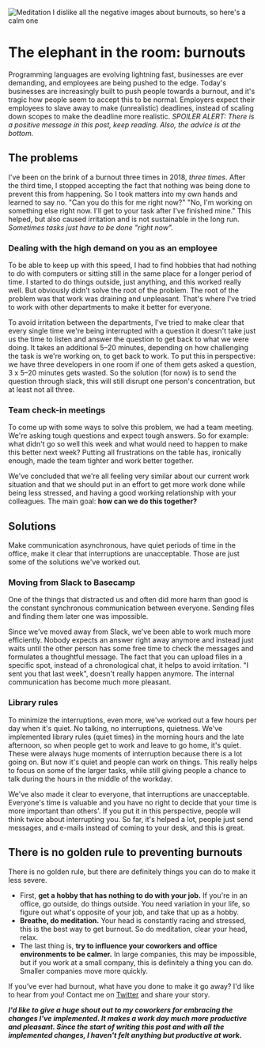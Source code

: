 ![Meditation](/images/articles/meditation.jpeg "The elephant in the room: burnouts")
<span class="caption">I dislike all the negative images about burnouts, 
so here's a calm one</span>

# The elephant in the room: burnouts

Programming languages are evolving lightning fast, businesses are ever demanding, 
and employees are being pushed to the edge. 
Today's businesses are increasingly built to push people towards a burnout, 
and it's tragic how people seem to accept this to be normal. 
Employers expect their employees to slave away to make (unrealistic) deadlines, 
instead of scaling down scopes to make the deadline more realistic. 
*SPOILER ALERT: There is a positive message in this post, keep reading. 
Also, the advice is at the bottom.*

## The problems

I've been on the brink of a burnout three times in 2018, *three times*. 
After the third time, I stopped accepting the fact that nothing was being done to 
prevent this from happening. So I took matters into my own hands and learned to say no. 
"Can you do this for me right now?" "No, I'm working on something else right now. 
I'll get to your task after I've finished mine." This helped, 
but also caused irritation and is not sustainable in the long run. 
*Sometimes tasks just have to be done "right now".*

### Dealing with the high demand on you as an employee

To be able to keep up with this speed, I had to find hobbies that had nothing 
to do with computers or sitting still in the same place for a longer period of time. 
I started to do things outside, just anything, and this worked really well. 
But obviously didn't solve the root of the problem. 
The root of the problem was that work was draining and unpleasant. 
That's where I've tried to work with other departments to make it better for everyone.

To avoid irritation between the departments, 
I've tried to make clear that every single time we're being interrupted with a 
question it doesn't take just us the time to listen and answer the question to 
get back to what we were doing. It takes an additional 5–20 minutes, 
depending on how challenging the task is we're working on, to get back to work. 
To put this in perspective: we have three developers in one room if 
one of them gets asked a question, 3 x 5–20 minutes gets wasted. 
So the solution (for now) is to send the question through slack, 
this will still disrupt one person's concentration, but at least not all three. 

### Team check-in meetings

To come up with some ways to solve this problem, we had a team meeting. 
We're asking tough questions and expect tough answers. 
So for example: what didn't go so well this week and what would need to happen to 
make this better next week? Putting all frustrations on the table has, ironically 
enough, made the team tighter and work better together. 

We've concluded that we're all feeling very similar about our current work 
situation and that we should put in an effort to get more work done while 
being less stressed, and having a good working relationship with your colleagues. 
The main goal: **how can we do this together?**

## Solutions

Make communication asynchronous, have quiet periods of time in the office, 
make it clear that interruptions are unacceptable. 
Those are just some of the solutions we've worked out. 

### Moving from Slack to Basecamp

One of the things that distracted us and often did more harm than good is the 
constant synchronous communication between everyone. 
Sending files and finding them later one was impossible.

Since we've moved away from Slack, we've been able to work much more efficiently. 
Nobody expects an answer right away anymore and instead just waits until the other 
person has some free time to check the messages and formulates a thoughtful message. 
The fact that you can upload files in a specific spot, instead of a chronological chat, 
it helps to avoid irritation. "I sent you that last week", doesn't really happen anymore. 
The internal communication has become much more pleasant.

### Library rules

To minimize the interruptions, even more, we've worked out a few hours per day 
when it's quiet. No talking, no interruptions, quietness. We've implemented 
library rules (quiet times) in the morning hours and the late afternoon, 
so when people get to work and leave to go home, it's quiet. 
These were always huge moments of interruption because there is a lot going on. 
But now it's quiet and people can work on things. 
This really helps to focus on some of the larger tasks, 
while still giving people a chance to talk during the hours in the middle of the workday.

We've also made it clear to everyone, that interruptions are unacceptable. 
Everyone's time is valuable and you have no right to decide that your time is 
more important than others'. If you put it in this perspective, 
people will think twice about interrupting you. So far, it's helped a lot, 
people just send messages, and e-mails instead of coming to your desk, 
and this is great. 

## There is no golden rule to preventing burnouts

There is no golden rule, but there are definitely things you can do to make it less severe. 
- First, **get a hobby that has nothing to do with your job.** If you're in an office, go outside, 
do things outside. You need variation in your life, 
so figure out what's opposite of your job, and take that up as a hobby. 
- **Breathe, do meditation.** Your head is constantly racing and stressed, 
this is the best way to get burnout. So do meditation, clear your head, relax. 
- The last thing is, **try to influence your coworkers and office environments to be calmer.** 
In large companies, this may be impossible, but if you work at a small company, 
this is definitely a thing you can do. Smaller companies move more quickly.

If you've ever had burnout, what have you done to make it go away? 
I'd like to hear from you! Contact me on 
<a href="https://twitter.com/RJElsinga" target="_blank" rel="noopener" class="link link-underline">Twitter</a> 
and share your story.

***I'd like to give a huge shout out to my coworkers for embracing the changes 
I've implemented. It makes a work day much more productive and pleasant. 
Since the start of writing this post and with all the implemented changes, 
I haven't felt anything but productive at work.***
